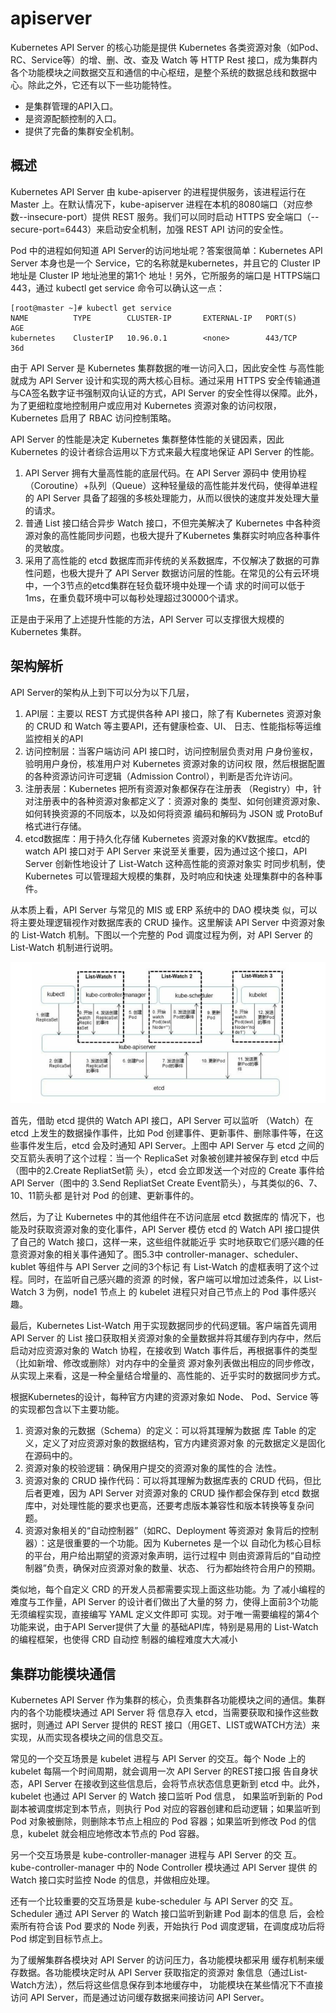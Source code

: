 # apiserver

Kubernetes API Server 的核心功能是提供 Kubernetes 各类资源对象（如Pod、RC、Service等）的增、删、改、查及 Watch 等 HTTP Rest 接口，成为集群内各个功能模块之间数据交互和通信的中心枢纽，是整个系统的数据总线和数据中心。除此之外，它还有以下一些功能特性。 

+ 是集群管理的API入口。
+ 是资源配额控制的入口。 
+ 提供了完备的集群安全机制。

## 概述

Kubernetes API Server 由 kube-apiserver 的进程提供服务，该进程运行在 Master 上。在默认情况下，kube-apiserver 进程在本机的8080端口（对应参数--insecure-port）提供 REST 服务。我们可以同时启动 HTTPS 安全端口（--secure-port=6443）来启动安全机制，加强 REST API 访问的安全性。 

Pod 中的进程如何知道 API Server的访问地址呢？答案很简单：Kubernetes API Server 本身也是一个 Service，它的名称就是kubernetes，并且它的 Cluster IP 地址是 Cluster IP 地址池里的第1个 地址！另外，它所服务的端口是 HTTPS端口443，通过 kubectl get service 命令可以确认这一点：

```
[root@master ~]# kubectl get service
NAME          TYPE        CLUSTER-IP       EXTERNAL-IP   PORT(S)          AGE
kubernetes    ClusterIP   10.96.0.1        <none>        443/TCP          36d
```

由于 API Server 是 Kubernetes 集群数据的唯一访问入口，因此安全性
与高性能就成为 API Server 设计和实现的两大核心目标。通过采用 HTTPS 安全传输通道与CA签名数字证书强制双向认证的方式，API Server 的安全性得以保障。此外，为了更细粒度地控制用户或应用对 Kubernetes 资源对象的访问权限，Kubernetes 启用了 RBAC 访问控制策略。

API Server 的性能是决定 Kubernetes 集群整体性能的关键因素，因此 Kubernetes 的设计者综合运用以下方式来最大程度地保证 API Server 的性能。

1. API Server 拥有大量高性能的底层代码。在 API Server 源码中 使用协程（Coroutine）+队列（Queue）这种轻量级的高性能并发代码，使得单进程的 API Server 具备了超强的多核处理能力，从而以很快的速度并发处理大量的请求。
2.  普通 List 接口结合异步 Watch 接口，不但完美解决了 Kubernetes 中各种资源对象的高性能同步问题，也极大提升了Kubernetes 集群实时响应各种事件的灵敏度。
3.  采用了高性能的 etcd 数据库而非传统的关系数据库，不仅解决了数据的可靠性问题，也极大提升了 API Server 数据访问层的性能。在常见的公有云环境中，一个3节点的etcd集群在轻负载环境中处理一个请 求的时间可以低于1ms，在重负载环境中可以每秒处理超过30000个请求。

正是由于采用了上述提升性能的方法，API Server 可以支撑很大规模的 Kubernetes 集群。

## 架构解析

API Server的架构从上到下可以分为以下几层，

1. API层：主要以 REST 方式提供各种 API 接口，除了有 Kubernetes 资源对象的 CRUD 和 Watch 等主要API，还有健康检查、UI、 日志、性能指标等运维监控相关的API
2. 访问控制层：当客户端访问 API 接口时，访问控制层负责对用 户身份鉴权，验明用户身份，核准用户对 Kubernetes 资源对象的访问权 限，然后根据配置的各种资源访问许可逻辑（Admission Control），判断是否允许访问。
3. 注册表层：Kubernetes 把所有资源对象都保存在注册表 （Registry）中，针对注册表中的各种资源对象都定义了：资源对象的 类型、如何创建资源对象、如何转换资源的不同版本，以及如何将资源 编码和解码为 JSON 或 ProtoBuf 格式进行存储。 
4. etcd数据库：用于持久化存储 Kubernetes 资源对象的KV数据库。etcd的watch API 接口对于 API Server 来说至关重要，因为通过这个接口，API Server 创新性地设计了 List-Watch 这种高性能的资源对象实 时同步机制，使 Kubernetes 可以管理超大规模的集群，及时响应和快速 处理集群中的各种事件。

从本质上看，API Server 与常见的 MIS 或 ERP 系统中的 DAO 模块类 似，可以将主要处理逻辑视作对数据库表的 CRUD 操作。这里解读 API Server 中资源对象的 List-Watch 机制。下图以一个完整的 Pod 调度过程为例，对 API Server 的 List-Watch 机制进行说明。

![apiserver-create-pod](../../image/apiserver-createpod.jpg)

首先，借助 etcd 提供的 Watch API 接口，API Server 可以监听 （Watch）在 etcd 上发生的数据操作事件，比如 Pod 创建事件、更新事件、删除事件等，在这些事件发生后，etcd 会及时通知 API Server。上图中 API Server 与 etcd 之间的交互箭头表明了这个过程：当一个 ReplicaSet 对象被创建并被保存到 etcd 中后（图中的2.Create RepliatSet箭 头），etcd 会立即发送一个对应的 Create 事件给 API Server（图中的 3.Send RepliatSet Create Event箭头），与其类似的6、7、10、11箭头都 是针对 Pod 的创建、更新事件的。 

然后，为了让 Kubernetes 中的其他组件在不访问底层 etcd 数据库的 情况下，也能及时获取资源对象的变化事件，API Server 模仿 etcd 的 Watch API 接口提供了自己的 Watch 接口，这样一来，这些组件就能近乎 实时地获取它们感兴趣的任意资源对象的相关事件通知了。图5.3中 controller-manager、scheduler、kublet 等组件与 API Server 之间的3个标记 有 List-Watch 的虚框表明了这个过程。同时，在监听自己感兴趣的资源 的时候，客户端可以增加过滤条件，以 List-Watch 3 为例，node1 节点上 的 kubelet 进程只对自己节点上的 Pod 事件感兴趣。 

最后，Kubernetes List-Watch 用于实现数据同步的代码逻辑。客户端首先调用API Server 的 List 接口获取相关资源对象的全量数据并将其缓存到内存中，然后启动对应资源对象的 Watch 协程，在接收到 Watch 事件后，再根据事件的类型（比如新增、修改或删除）对内存中的全量资 源对象列表做出相应的同步修改，从实现上来看，这是一种全量结合增量的、高性能的、近乎实时的数据同步方式。 

根据Kubernetes的设计，每种官方内建的资源对象如 Node、 Pod、Service 等的实现都包含以下主要功能。 

1. 资源对象的元数据（Schema）的定义：可以将其理解为数据 库 Table 的定义，定义了对应资源对象的数据结构，官方内建资源对象 的元数据定义是固化在源码中的。
2. 资源对象的校验逻辑：确保用户提交的资源对象的属性的合 法性。
3. 资源对象的 CRUD 操作代码：可以将其理解为数据库表的 CRUD 代码，但比后者更难，因为 API Server 对资源对象的 CRUD 操作都会保存到 etcd 数据库中，对处理性能的要求也更高，还要考虑版本兼容性和版本转换等复杂问题。
4. 资源对象相关的“自动控制器”（如RC、Deployment 等资源对 象背后的控制器）：这是很重要的一个功能。因为 Kubernetes 是一个以
自动化为核心目标的平台，用户给出期望的资源对象声明，运行过程中 则由资源背后的“自动控制器”负责，确保对应资源对象的数量、状态、 行为都始终符合用户的预期。 

类似地，每个自定义 CRD 的开发人员都需要实现上面这些功能。为 了减小编程的难度与工作量，API Server 的设计者们做出了大量的努 力，使得上面前3个功能无须编程实现，直接编写 YAML 定义文件即可 实现。对于唯一需要编程的第4个功能来说，由于API Server提供了大量 的基础API库，特别是易用的 List-Watch 的编程框架，也使得 CRD 自动控 制器的编程难度大大减小

## 集群功能模块通信

Kubernetes API Server 作为集群的核心，负责集群各功能模块之间的通信。集群内的各个功能模块通过 API Server 将 信息存入 etcd，当需要获取和操作这些数据时，则通过 API Server 提供的 REST 接口（用GET、LIST或WATCH方法）来实现，从而实现各模块之间的信息交互。

常见的一个交互场景是 kubelet 进程与 API Server 的交互。每个 Node 上的 kubelet 每隔一个时间周期，就会调用一次 API Server 的REST接口报 告自身状态，API Server 在接收到这些信息后，会将节点状态信息更新到 etcd 中。此外，kubelet 也通过 API Server 的 Watch 接口监听 Pod 信息， 如果监听到新的 Pod 副本被调度绑定到本节点，则执行 Pod 对应的容器创建和启动逻辑；如果监听到 Pod 对象被删除，则删除本节点上相应的 Pod 容器；如果监听到修改 Pod 的信息，kubelet 就会相应地修改本节点的 Pod 容器。 

另一个交互场景是 kube-controller-manager 进程与 API Server 的交
互。kube-controller-manager 中的 Node Controller 模块通过 API Server 提供 的 Watch 接口实时监控 Node 的信息，并做相应处理。

还有一个比较重要的交互场景是 kube-scheduler 与 API Server 的交 互。Scheduler 通过 API Server 的 Watch 接口监听到新建 Pod 副本的信息 后，会检索所有符合该 Pod 要求的 Node 列表，开始执行 Pod 调度逻辑，在调度成功后将 Pod 绑定到目标节点上。

为了缓解集群各模块对 API Server 的访问压力，各功能模块都采用 缓存机制来缓存数据。各功能模块定时从 API Server 获取指定的资源对 象信息（通过List-Watch方法），然后将这些信息保存到本地缓存中， 功能模块在某些情况下不直接访问 API Server，而是通过访问缓存数据来间接访问 API Server。
